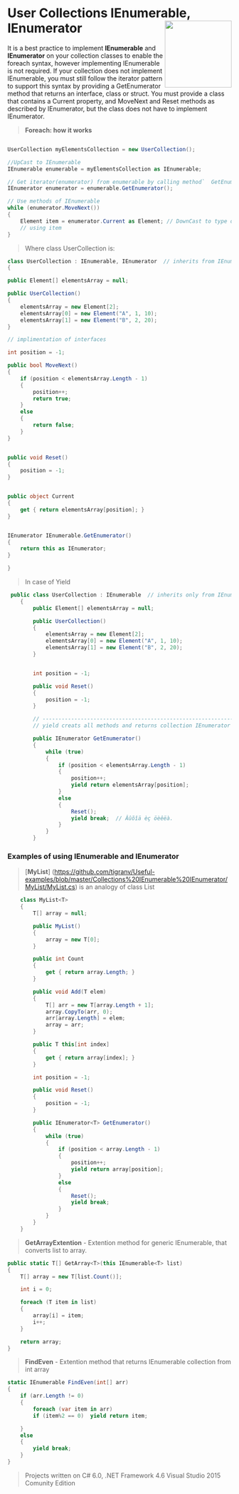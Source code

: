 # User Collections IEnumerable, IEnumerator  <img src="https://cloud.githubusercontent.com/assets/24522089/21962098/41a510c8-db36-11e6-95ef-eb392a0a1919.png" align="right" width="150px" height="150px" /> 

It is a best practice to implement **IEnumerable** and **IEnumerator** on your collection classes to enable the foreach syntax, however implementing IEnumerable is not required. If your collection does not implement IEnumerable, you must still follow the iterator pattern to support this syntax by providing a GetEnumerator method that returns an interface, class or struct. You must provide a class that contains a Current property, and MoveNext and Reset methods as described by IEnumerator, but the class does not have to implement IEnumerator.

> **Foreach: how it works**


```c#

UserCollection myElementsCollection = new UserCollection(); 

//UpCast to IEnumerable
IEnumerable enumerable = myElementsCollection as IEnumerable;

// Get iterator(enumerator) from enumerable by calling method`  GetEnumerator().            
IEnumerator enumerator = enumerable.GetEnumerator();

// Use methods of IEnumerable
while (enumerator.MoveNext())
{
    Element item = enumerator.Current as Element; // DownCast to type of enement
    // using item
}

```

> Where  class UserCollection is:


```c#
class UserCollection : IEnumerable, IEnumerator  // inherits from IEnumerable  and IEnumerator
{

public Element[] elementsArray = null;

public UserCollection()
{
    elementsArray = new Element[2];
    elementsArray[0] = new Element("A", 1, 10);
    elementsArray[1] = new Element("B", 2, 20);
}

// implimentation of interfaces

int position = -1;

public bool MoveNext()
{
    if (position < elementsArray.Length - 1)
    {
        position++;
        return true;
    }
    else
    {
        return false;
    }
}


public void Reset()
{
    position = -1;
}


public object Current
{
    get { return elementsArray[position]; }
}


IEnumerator IEnumerable.GetEnumerator()
{
    return this as IEnumerator;
}

}
```


> In case of Yield

```c#
 public class UserCollection : IEnumerable  // inherits only from IEnumerable 
    {
        public Element[] elementsArray = null;

        public UserCollection()
        {
            elementsArray = new Element[2];
            elementsArray[0] = new Element("A", 1, 10);
            elementsArray[1] = new Element("B", 2, 20);
        }


        int position = -1;

        public void Reset()
        {
            position = -1;
        }

        // -------------------------------------------------------------------------------------------------------------------------
        // yield creats all methods and returns collection IEnumerator

        public IEnumerator GetEnumerator()
        {
            while (true)
            {
                if (position < elementsArray.Length - 1)
                {
                    position++;
                    yield return elementsArray[position];
                }
                else
                {
                    Reset();
                    yield break;  // Âûõîä èç öèêëà.       
                }
            }
        }
```


### Examples of using IEnumerable  and IEnumerator

> [**MyList**] (https://github.com/tigranv/Useful-examples/blob/master/Collections%20IEnumerable%20IEnumerator/MyList/MyList.cs) is an analogy of class List<T> 

```c#
    class MyList<T>
    {
        T[] array = null;

        public MyList()
        {
            array = new T[0];
        }

        public int Count
        {
            get { return array.Length; }
        }

        public void Add(T elem)
        {
            T[] arr = new T[array.Length + 1];
            array.CopyTo(arr, 0);
            arr[array.Length] = elem;
            array = arr;
        }

        public T this[int index]
        {
            get { return array[index]; }
        }

        int position = -1;

        public void Reset()
        {
            position = -1;
        }

        public IEnumerator<T> GetEnumerator()
        {
            while (true)
            {
                if (position < array.Length - 1)
                {
                    position++;
                    yield return array[position];
                }
                else
                {
                    Reset();
                    yield break;
                }
            }
        }
    }
```

> **GetArrayExtention** - Extention method for generic IEnumerable, that converts list to array.


```c#
public static T[] GetArray<T>(this IEnumerable<T> list)
{
    T[] array = new T[list.Count()];

    int i = 0;

    foreach (T item in list)
    {
        array[i] = item;
        i++;
    }

    return array;
}
```

> **FindEven** - Extention method that returns IEnumerable collection from int array

```c#
static IEnumerable FindEven(int[] arr)
{
    if (arr.Length != 0)
    {
        foreach (var item in arr)
        if (item%2 == 0)  yield return item;

    }
    else
    {
        yield break;
    }
}
```
 
 
 
 
 
> Projects written on C# 6.0, .NET Framework 4.6 Visual Studio 2015 Comunity Edition
